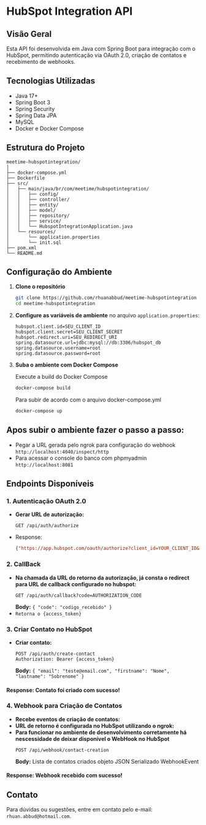 # HubSpot Integration API

## Visão Geral

Esta API foi desenvolvida em Java com Spring Boot para integração com o HubSpot, permitindo autenticação via OAuth 2.0, criação de contatos e recebimento de webhooks.

## Tecnologias Utilizadas

- Java 17+
- Spring Boot 3
- Spring Security
- Spring Data JPA
- MySQL
- Docker e Docker Compose

## Estrutura do Projeto

```
meetime-hubspotintegration/
│
├── docker-compose.yml
├── Dockerfile
├── src/
│   ├── main/java/br/com/meetime/hubspotintegration/
│   │   ├── config/
│   │   ├── controller/
│   │   ├── entity/
│   │   ├── model/
│   │   ├── repository/
│   │   ├── service/
│   │   └── HubspotIntegrationApplication.java
│   └── resources/
│       └── application.properties
│       └── init.sql
├── pom.xml
└── README.md
```

## Configuração do Ambiente

1. **Clone o repositório**

   ```sh
   git clone https://github.com/rhuanabbud/meetime-hubspotintegration
   cd meetime-hubspotintegration
   ```

2. **Configure as variáveis de ambiente** no arquivo `application.properties`:

   ```properties
   hubspot.client.id=SEU_CLIENT_ID
   hubspot.client.secret=SEU_CLIENT_SECRET
   hubspot.redirect.uri=SEU_REDIRECT_URI
   spring.datasource.url=jdbc:mysql://db:3306/hubspot_db
   spring.datasource.username=root
   spring.datasource.password=root
   ```

3. **Suba o ambiente com Docker Compose**

    Execute a build do Docker Compose
   ```sh
   docker-compose build 
   ```
   Para subir de acordo com o arquivo docker-compose.yml
   ```sh
   docker-compose up
   ```
   
## Apos subir o ambiente fazer o passo a passo:
- Pegar a URL gerada pelo ngrok para configuração do webhook `http://localhost:4040/inspect/http`
- Para acessar o console do banco com phpmyadmin `http://localhost:8081`

## Endpoints Disponíveis

### 1. Autenticação OAuth 2.0

- **Gerar URL de autorização:**
  ```http
  GET /api/auth/authorize
  ```
- Response:
  ```json
  {"https://app.hubspot.com/oauth/authorize?client_id=YOUR_CLIENT_ID&scope=crm.objects.contacts.read%20crm.objects.contacts.write&redirect_uri=YOUR_REDIRECT_URI"}

### 2. CallBack
- **Na chamada da URL do retorno da autorização, já consta o redirect para URL de callback configurado no hubspot:**
  ```http
  GET /api/auth/callback?code=AUTHORIZATION_CODE
  ```
  **Body:** `{ "code": "codigo_recebido" }`
- `Retorna o {access_token}`
  

### 3. Criar Contato no HubSpot

- **Criar contato:**
  ```http
  POST /api/auth/create-contact
  Authorization: Bearer {access_token}
  ```
  **Body:** `{ "email": "teste@email.com", "firstname": "Nome", "lastname": "Sobrenome" }`
#### **Response:** Contato foi criado com sucesso!

### 4. Webhook para Criação de Contatos

- **Recebe eventos de criação de contatos:**
- **URL de retorno é configurada no HubSpot utilizando o ngrok:**
- **Para funcionar no ambiente de desenvolvimento corretamente 
    há nescessidade de deixar disponível o WebHook no HubSpot**
  ```http
  POST /api/webhook/contact-creation
  ```
  **Body:** Lista de contatos criados objeto JSON Serializado WebhookEvent
#### **Response:** Webhook recebido com sucesso!

## Contato

Para dúvidas ou sugestões, entre em contato pelo e-mail: `rhuan.abbud@hotmail.com`.

